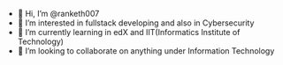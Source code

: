 - 👋 Hi, I’m @ranketh007
- 👀 I’m interested in fullstack developing and also in Cybersecurity
- 🌱 I’m currently learning in edX and IIT(Informatics Institute of Technology) 
- 💞️ I’m looking to collaborate on anything under Information Technology


<!---
ranketh007/ranketh007 is a ✨ special ✨ repository because its `README.md` (this file) appears on your GitHub profile.
You can click the Preview link to take a look at your changes.
--->
